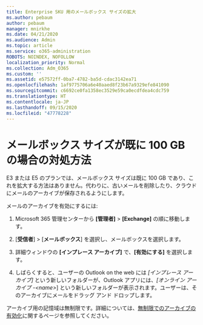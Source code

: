 ```yaml
---
title: Enterprise SKU 用のメールボックス サイズの拡大
ms.author: pebaum
author: pebaum
manager: mnirkhe
ms.date: 04/21/2020
ms.audience: Admin
ms.topic: article
ms.service: o365-administration
ROBOTS: NOINDEX, NOFOLLOW
localization_priority: Normal
ms.collection: Adm_O365
ms.custom: ''
ms.assetid: e57572ff-0ba7-4782-ba5d-cdac3142ea71
ms.openlocfilehash: 1af9775706a6e40aaed8f23b67a9329efe841090
ms.sourcegitcommit: c6692ce0fa1358ec3529e59ca0ecdfdea4cdc759
ms.translationtype: HT
ms.contentlocale: ja-JP
ms.lasthandoff: 09/15/2020
ms.locfileid: "47778228"
---
```

# <a name="what-to-do-if-your-mailbox-size-is-already-100gb"></a>メールボックス サイズが既に 100 GB の場合の対処方法

E3 または E5 のプランでは、メールボックス サイズは既に 100 GB であり、これを拡大する方法はありません。代わりに、古いメールを削除したり、クラウドにメールのアーカイブが保存されるようにします。 
  
メールのアーカイブを有効にするには:
  
1. Microsoft 365 管理センターから **[管理者]** \> **[Exchange]** の順に移動します。 
    
2. [**受信者**] \> [**メールボックス**] を選択し、メールボックスを選択します。 
    
3. 詳細ウィンドウの **[インプレース アーカイブ]** で、**[有効にする]** を選択します。 
    
4. しばらくすると、ユーザーの Outlook on the web には *[インプレース アーカイブ]* という新しいフォルダーが、Outlook アプリには、*[オンライン アーカイブ -\<name\>*] という新しいフォルダーが表示されます。ユーザーは、そのアーカイブにメールをドラッグ アンド ドロップします。 
    
アーカイブ用の記憶域は無制限です。詳細については、[無制限でのアーカイブの有効化](https://docs.microsoft.com/microsoft-365/compliance/enable-unlimited-archiving)に関するページを参照してください。
  

